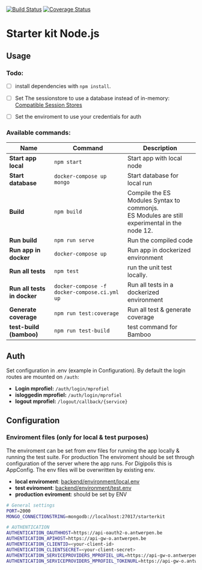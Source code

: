 [![Build Status](https://travis-ci.com/digipolisantwerp/starter-kit_app_nodejs.svg?branch=master)](https://travis-ci.com/digipolisantwerp/starter-kit_app_nodejs)
[![Coverage Status](https://coveralls.io/repos/github/digipolisantwerp/starter-kit_app_nodejs/badge.svg?branch=master)](https://coveralls.io/github/digipolisantwerp/starter-kit_app_nodejs?branch=master)
# Starter kit Node.js


## Usage
### Todo:
- [ ] install dependencies with `npm install`.
- [ ] Set The sessionstore to use a database instead of in-memory: [Compatible Session Stores](https://github.com/expressjs/session#compatible-session-stores)
- [ ] Set the enviroment to use your credentials for auth


### Available commands:
| Name                            | Command                                      | Description                                                                                        |
| ---                             | ---                                          | ---                                                                                                |
| **Start app local**             | `npm start`                                  | Start app with local node                                                                          |
| **Start database**              | `docker-compose up mongo`                    | Start database for local run                                                                       |
| **Build**                       | `npm build`                                  | Compile the ES Modules Syntax to commonjs. <br/> ES Modules are still experimental in the node 12. |
| **Run build**                   | `npm run serve`                              | Run the compiled code                                                                              |
| **Run app in docker**           | `docker-compose up`                          | Run app in dockerized environment                                                                  |
| **Run all tests**               | `npm test`                                   | run the unit test locally.                                                                         |
| **Run all tests in docker**     | `docker-compose -f docker-compose.ci.yml up` | Run all tests in a dockerized environment                                                          |
| **Generate coverage**           | `npm run test:coverage`                      | Run all test & generate coverage                                                                   |
| **test-build (bamboo)**         | `npm run test-build`                         | test command for Bamboo                                                                            |

## Auth
Set configuration in .env (example in Configuration).
By default the login routes are mounted on `/auth`:

 - **Login mprofiel:**          `/auth/login/mprofiel`
 - **isloggedin mprofiel:**     `/auth/login/mprofiel`
 - **logout mprofiel:**         `/logout/callback/{service}`

## Configuration

### Enviroment files (only for local & test purposes)

The enviroment can be set from env files for running the app locally & running the test suite.
For production The enviroment should be set through configuration of the server where the app runs. For Digipolis this is AppConfig. The env files will be overwritten by existing env.

- **local enviroment**: [backend/environment/local.env ](https://github.com/digipolisantwerp/starter-kit_app_nodejs/blob/master/backend/environment/local.env)
- **test eviroment**: [backend/environment/test.env ](https://github.com/digipolisantwerp/starter-kit_app_nodejs/blob/master/backend/environment/test.env)
- **production eviroment**: should be set by ENV


```bash
# General settings
PORT=2000
MONGO_CONNECTIONSTRING=mongodb://localhost:27017/starterkit

# AUTHENTICATION
AUTHENTICATION_OAUTHHOST=https://api-oauth2-o.antwerpen.be
AUTHENTICATION_APIHOST=https://api-gw-o.antwerpen.be
AUTHENTICATION_CLIENTID=<your-client-id>
AUTHENTICATION_CLIENTSECRET=<your-client-secret>
AUTHENTICATION_SERVICEPROVIDERS_MPROFIEL_URL=https://api-gw-o.antwerpen.be/astad/mprofiel/v1/me
AUTHENTICATION_SERVICEPROVIDERS_MPROFIEL_TOKENURL=https://api-gw-o.antwerpen.be/astad/mprofiel/v1/oauth2/token
```
